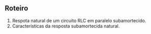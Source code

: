 ## Roteiro

1. Respota natural de um circuito RLC em paralelo subamortecido.
2. Características da resposta subamortecida natural.
